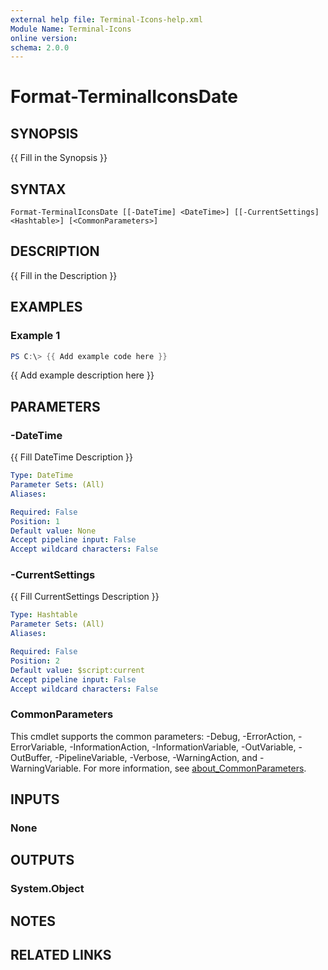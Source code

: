 ```yaml
---
external help file: Terminal-Icons-help.xml
Module Name: Terminal-Icons
online version:
schema: 2.0.0
---
```


# Format-TerminalIconsDate

## SYNOPSIS
{{ Fill in the Synopsis }}

## SYNTAX

```
Format-TerminalIconsDate [[-DateTime] <DateTime>] [[-CurrentSettings] <Hashtable>] [<CommonParameters>]
```

## DESCRIPTION
{{ Fill in the Description }}

## EXAMPLES

### Example 1
```powershell
PS C:\> {{ Add example code here }}
```

{{ Add example description here }}

## PARAMETERS

### -DateTime
{{ Fill DateTime Description }}

```yaml
Type: DateTime
Parameter Sets: (All)
Aliases:

Required: False
Position: 1
Default value: None
Accept pipeline input: False
Accept wildcard characters: False
```

### -CurrentSettings
{{ Fill CurrentSettings Description }}

```yaml
Type: Hashtable
Parameter Sets: (All)
Aliases:

Required: False
Position: 2
Default value: $script:current
Accept pipeline input: False
Accept wildcard characters: False
```

### CommonParameters
This cmdlet supports the common parameters: -Debug, -ErrorAction, -ErrorVariable, -InformationAction, -InformationVariable, -OutVariable, -OutBuffer, -PipelineVariable, -Verbose, -WarningAction, and -WarningVariable. For more information, see [about_CommonParameters](http://go.microsoft.com/fwlink/?LinkID=113216).

## INPUTS

### None
## OUTPUTS

### System.Object
## NOTES

## RELATED LINKS
